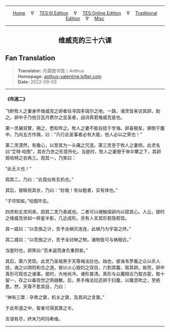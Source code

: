 
---

<!-- Jekyll Page Links -->

<center>
<a href="../../../../../../index.html">Home</a>
&emsp;&nabla;&emsp;
<a href="../../../../../index-tes3.html">TES:III Edition</a>
&emsp;&nabla;&emsp;
<a href="../../../../../index-teso.html">TES:Online Edition</a>
&emsp;&nabla;&emsp;
<a href="../../../../../index-traditional.html">Traditional Edition</a>
&emsp;&nabla;&emsp;
<a href="../../../../../index-misc.html">Misc</a>
</center>

<!-- Markdown Body Below: -->

---

<center>
<h2><span style="font-family:SimSun">维威克的三十六课</span></h2>
</center>

## Fan Translation

> __Translator:__ 丹莫图书馆丨Anthus\
> __Homepage:__ [anthus-valentine.lofter.com][1]\
> __Date:__ 2022-09-03

[1]: https://anthus-valentine.lofter.com/post/3153c072_2b6afeb7e

---

#### 《布道二》

飞鲊牧人之妻身怀维威克之卵者往寻因多瑞尔之地。一路，诸灵皆来访其卵，助之。卵中子乃他日瓦丹费尔之显圣者，战诗真君维威克是也。

第一灵展双臂，拥之，悉知传之。牧人之妻不能自拔于学海。卵喜极矣，掷倒于腹中，乃向五方作揖，曰：“凡行此圣事者必有大能，他人必以之荣也！”

第二灵漠然，有傲心，以至其为一头痛之咒逐。第三灵至于牧人之妻侧，此灵名曰“艾特·哈图”，其衣乃世之形意所化。当是时，牧人之妻憩于帝伞蕈之下，其卵观哈特之衣再三。观其一，乃笑曰：

“此无义也！”

观其二，乃曰：“此竟似有玄机也。”

其后，彼睃视其衣，乃曰：“妙哉！有似粗者，实有体也。”

“子尽知矣。”哈图毕去。

四灵和五灵同来，因其二灵乃表戚也。二者可以魂触探卵内以窥其心。人云，彼时之维威克状如一碎星半影，几近成形。另有人言其形若隐若现。

其一戚曰：“以吾族之计，吾予汝祸灾连连，此祸乃为宇宙之终。”

其二戚曰：“以吾族之计，吾予汝对映之物，诸物皆可与祸相合。”

当是时也，卵笑曰:“吾未诞而身负重担矣。”

其后，第六灵现。此灵乃圣祖黑手天尊梅法拉也。始也，彼诲韦罗羲之众以杀人技，诲之以阴阳和合之道。彼以火心毁妇之双目，六割其腹，取其卵。故而，卵中真形可观古之诸事。彼时，大地尚冷，诸形甚清。真形与众魔相合乃取古密，取十留一，存之以备现世之网崩散。后，黑手梅法拉还卵于妇腹，以魔息吹之，至疮愈。然，天尊不愈其目，乃曰：

“神有三綮：孕育之綮，机关之綮，及其间之言綮。”

于此布道之中，智者可得其綮之半。

言语有尽，终末乃阿玛希维。

---
